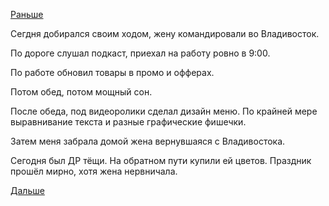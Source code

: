 [Раньше](2019.03.11.md)

Сегдня добирался своим ходом, жену командировали во Владивосток.

По дороге слушал подкаст, приехал на работу ровно в 9:00.

По работе обновил товары в промо и офферах.

Потом обед, потом мощный сон.

После обеда, под видеоролики сделал дизайн меню. По крайней мере выравнивание текста и разные графические фишечки.

Затем меня забрала домой жена вернувшаяся с Владивостока.

Сегодня был ДР тёщи. На обратном пути купили ей цветов.
Праздник прошёл мирно, хотя жена нервничала.

 [Дальше](2019.03.12.md)